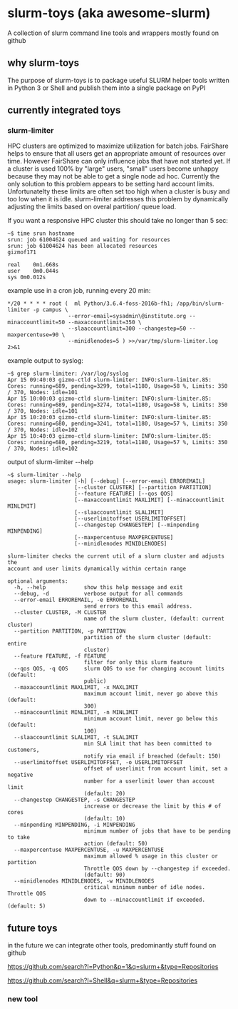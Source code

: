 # slurm-toys (aka awesome-slurm)

A collection of slurm command line tools and wrappers mostly found on github 

## why slurm-toys

The purpose of slurm-toys is to package useful SLURM helper tools written in 
Python 3 or Shell and publish them into a single package on PyPI  

## currently integrated toys

### slurm-limiter

HPC clusters are optimized to maximize utilization for batch jobs. FairShare 
helps to ensure that all users get an appropriate amount of resources over time.
However FairShare can only influence jobs that have not started yet.
If a cluster is used 100% by "large" users, "small" users become unhappy because
they may not be able to get a single node ad hoc. Currently the only solution
to this problem appears to be setting hard account limits. Unfortunatelty these
limits are often set too high when a cluster is busy and too low when it is idle.
slurm-limiter addresses this problem by dynamically adjusting the limits based
on overal partition/ queue load.

If you want a responsive HPC cluster this should take no longer than 5 sec:


    ~$ time srun hostname 
    srun: job 61004624 queued and waiting for resources
    srun: job 61004624 has been allocated resources
    gizmof171

    real	0m1.668s
    user	0m0.044s
    sys	0m0.012s


example use in a cron job, running every 20 min: 


    */20 * * * * root (  ml Python/3.6.4-foss-2016b-fh1; /app/bin/slurm-limiter -p campus \ 
                       --error-email=sysadmin\@institute.org --minaccountlimit=50 --maxaccountlimit=350 \ 
                       --slaaccountlimit=300 --changestep=50 --maxpercentuse=90 \
                       --minidlenodes=5 ) >>/var/tmp/slurm-limiter.log 2>&1

example output to syslog:


    ~$ grep slurm-limiter: /var/log/syslog
    Apr 15 09:40:03 gizmo-ctld slurm-limiter: INFO:slurm-limiter.85: Cores: running=689, pending=3299, total=1180, Usage=58 %, Limits: 350 / 370, Nodes: idle=101
    Apr 15 10:00:03 gizmo-ctld slurm-limiter: INFO:slurm-limiter.85: Cores: running=689, pending=3274, total=1180, Usage=58 %, Limits: 350 / 370, Nodes: idle=101
    Apr 15 10:20:03 gizmo-ctld slurm-limiter: INFO:slurm-limiter.85: Cores: running=680, pending=3241, total=1180, Usage=57 %, Limits: 350 / 370, Nodes: idle=102
    Apr 15 10:40:03 gizmo-ctld slurm-limiter: INFO:slurm-limiter.85: Cores: running=680, pending=3219, total=1180, Usage=57 %, Limits: 350 / 370, Nodes: idle=102



output of slurm-limiter --help 



    ~$ slurm-limiter --help
    usage: slurm-limiter [-h] [--debug] [--error-email ERROREMAIL]
                         [--cluster CLUSTER] [--partition PARTITION]
                         [--feature FEATURE] [--qos QOS]
                         [--maxaccountlimit MAXLIMIT] [--minaccountlimit MINLIMIT]
                         [--slaaccountlimit SLALIMIT]
                         [--userlimitoffset USERLIMITOFFSET]
                         [--changestep CHANGESTEP] [--minpending MINPENDING]
                         [--maxpercentuse MAXPERCENTUSE]
                         [--minidlenodes MINIDLENODES]

    slurm-limiter checks the current util of a slurm cluster and adjusts the
    account and user limits dynamically within certain range

    optional arguments:
      -h, --help            show this help message and exit
      --debug, -d           verbose output for all commands
      --error-email ERROREMAIL, -e ERROREMAIL
                            send errors to this email address.
      --cluster CLUSTER, -M CLUSTER
                            name of the slurm cluster, (default: current cluster)
      --partition PARTITION, -p PARTITION
                            partition of the slurm cluster (default: entire
                            cluster)
      --feature FEATURE, -f FEATURE
                            filter for only this slurm feature
      --qos QOS, -q QOS     slurm QOS to use for changing account limits (default:
                            public)
      --maxaccountlimit MAXLIMIT, -x MAXLIMIT
                            maximum account limit, never go above this (default:
                            300)
      --minaccountlimit MINLIMIT, -n MINLIMIT
                            minimum account limit, never go below this (default:
                            100)
      --slaaccountlimit SLALIMIT, -t SLALIMIT
                            min SLA limit that has been committed to customers,
                            notify via email if breached (default: 150)
      --userlimitoffset USERLIMITOFFSET, -o USERLIMITOFFSET
                            offset of userlimit from account limit, set a negative
                            number for a userlimit lower than account limit
                            (default: 20)
      --changestep CHANGESTEP, -s CHANGESTEP
                            increase or decrease the limit by this # of cores
                            (default: 10)
      --minpending MINPENDING, -i MINPENDING
                            minimum number of jobs that have to be pending to take
                            action (default: 50)
      --maxpercentuse MAXPERCENTUSE, -u MAXPERCENTUSE
                            maximum allowed % usage in this cluster or partition
                            Throttle QOS down by --changestep if exceeded.
                            (default: 90)
      --minidlenodes MINIDLENODES, -w MINIDLENODES
                            critical minimum number of idle nodes. Throttle QOS
                            down to --minaccountlimit if exceeded. (default: 5)

 
 
## future toys

in the future we can integrate other tools, predominantly stuff found on github 

https://github.com/search?l=Python&p=1&q=slurm+&type=Repositories

https://github.com/search?l=Shell&q=slurm+&type=Repositories

### new tool

